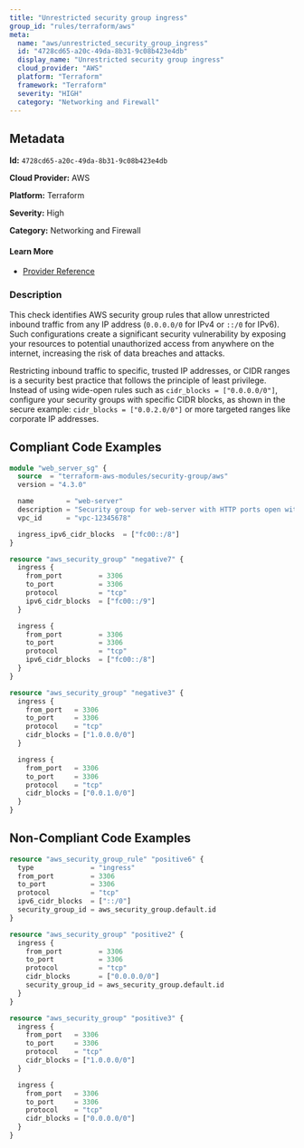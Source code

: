 ```yaml
---
title: "Unrestricted security group ingress"
group_id: "rules/terraform/aws"
meta:
  name: "aws/unrestricted_security_group_ingress"
  id: "4728cd65-a20c-49da-8b31-9c08b423e4db"
  display_name: "Unrestricted security group ingress"
  cloud_provider: "AWS"
  platform: "Terraform"
  framework: "Terraform"
  severity: "HIGH"
  category: "Networking and Firewall"
---
```

## Metadata

**Id:** `4728cd65-a20c-49da-8b31-9c08b423e4db`

**Cloud Provider:** AWS

**Platform:** Terraform

**Severity:** High

**Category:** Networking and Firewall

#### Learn More

 - [Provider Reference](https://www.terraform.io/docs/providers/aws/r/security_group.html)

### Description

 This check identifies AWS security group rules that allow unrestricted inbound traffic from any IP address (`0.0.0.0/0` for IPv4 or `::/0` for IPv6). Such configurations create a significant security vulnerability by exposing your resources to potential unauthorized access from anywhere on the internet, increasing the risk of data breaches and attacks.

Restricting inbound traffic to specific, trusted IP addresses, or CIDR ranges is a security best practice that follows the principle of least privilege. Instead of using wide-open rules such as `cidr_blocks = ["0.0.0.0/0"]`, configure your security groups with specific CIDR blocks, as shown in the secure example: `cidr_blocks = ["0.0.2.0/0"]` or more targeted ranges like corporate IP addresses.


## Compliant Code Examples
```terraform
module "web_server_sg" {
  source  = "terraform-aws-modules/security-group/aws"
  version = "4.3.0"

  name        = "web-server"
  description = "Security group for web-server with HTTP ports open within VPC"
  vpc_id      = "vpc-12345678"

  ingress_ipv6_cidr_blocks  = ["fc00::/8"]
}

```

```terraform
resource "aws_security_group" "negative7" {
  ingress {
    from_port         = 3306
    to_port           = 3306
    protocol          = "tcp"
    ipv6_cidr_blocks  = ["fc00::/9"]
  }

  ingress {
    from_port         = 3306
    to_port           = 3306
    protocol          = "tcp"
    ipv6_cidr_blocks  = ["fc00::/8"]
  }
}

```

```terraform
resource "aws_security_group" "negative3" {
  ingress {
    from_port   = 3306
    to_port     = 3306
    protocol    = "tcp"
    cidr_blocks = ["1.0.0.0/0"]
  }

  ingress {
    from_port   = 3306
    to_port     = 3306
    protocol    = "tcp"
    cidr_blocks = ["0.0.1.0/0"]
  }
}

```
## Non-Compliant Code Examples
```terraform
resource "aws_security_group_rule" "positive6" {
  type              = "ingress"
  from_port         = 3306
  to_port           = 3306
  protocol          = "tcp"
  ipv6_cidr_blocks  = ["::/0"]
  security_group_id = aws_security_group.default.id
}

```

```terraform
resource "aws_security_group" "positive2" {
  ingress {
    from_port         = 3306
    to_port           = 3306
    protocol          = "tcp"
    cidr_blocks       = ["0.0.0.0/0"]
    security_group_id = aws_security_group.default.id
  }
}

```

```terraform
resource "aws_security_group" "positive3" {
  ingress {
    from_port   = 3306
    to_port     = 3306
    protocol    = "tcp"
    cidr_blocks = ["1.0.0.0/0"]
  }

  ingress {
    from_port   = 3306
    to_port     = 3306
    protocol    = "tcp"
    cidr_blocks = ["0.0.0.0/0"]
  }
}

```